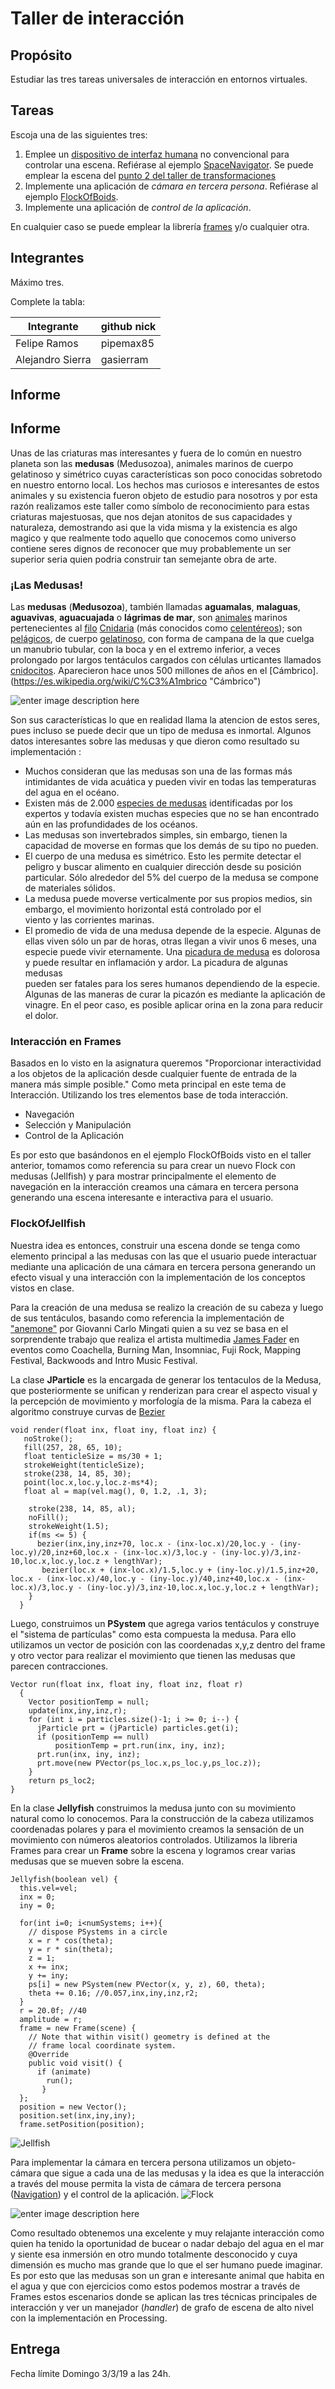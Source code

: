 # Taller de interacción

## Propósito

Estudiar las tres tareas universales de interacción en entornos virtuales.

## Tareas

Escoja una de las siguientes tres:

1. Emplee un [dispositivo de interfaz humana](https://en.wikipedia.org/wiki/Human_interface_device) no convencional para controlar una escena. Refiérase al ejemplo [SpaceNavigator](https://github.com/VisualComputing/frames/tree/master/examples/basics/SpaceNavigator). Se puede emplear la escena del [punto 2 del taller de transformaciones](https://github.com/VisualComputing/Transformations_ws)
2. Implemente una aplicación de _cámara en tercera persona_. Refiérase al ejemplo [FlockOfBoids](https://github.com/VisualComputing/frames/tree/master/examples/demos/FlockOfBoids).
3. Implemente una aplicación de _control de la aplicación_.

En cualquier caso se puede emplear la librería [frames](https://github.com/VisualComputing/frames) y/o cualquier otra.

## Integrantes

Máximo tres.

Complete la tabla:

| Integrante | github nick |
|------------|-------------|
|Felipe Ramos        | pipemax85 |
|Alejandro Sierra        | gasierram |

## Informe

## Informe

Unas de las criaturas mas interesantes y fuera de lo común en nuestro planeta son las **medusas** (Medusozoa), animales marinos de cuerpo gelatinoso y simétrico cuyas características son poco conocidas sobretodo en nuestro entorno local. 
Los hechos mas curiosos e interesantes de estos animales y su existencia fueron objeto de estudio para nosotros y por esta razón realizamos este taller como símbolo de reconocimiento para estas criaturas majestuosas, que nos dejan atonitos de sus capacidades y naturaleza, demostrando asi que la vida misma y la existencia es algo magico y que realmente todo aquello que conocemos como universo contiene seres dignos de reconocer que muy probablemente un ser superior seria quien podria construir tan semejante obra de arte.  


### ¡Las Medusas!

Las **medusas** (**Medusozoa**), también llamadas **aguamalas**, **malaguas**, **aguavivas**, **aguacuajada** o **lágrimas de mar**, son [animales](https://es.wikipedia.org/wiki/Animal "Animal") marinos pertenecientes al [filo](https://es.wikipedia.org/wiki/Filo "Filo")  [Cnidaria](https://es.wikipedia.org/wiki/Cnidaria "Cnidaria") (más conocidos como [celentéreos](https://es.wikipedia.org/wiki/Celent%C3%A9reos "Celentéreos")); son [pelágicos](https://es.wikipedia.org/wiki/Pel%C3%A1gico "Pelágico"), de cuerpo [gelatinoso](https://es.wikipedia.org/wiki/Gelatina "Gelatina"), con forma de campana de la que cuelga un manubrio tubular, con la boca y en el extremo inferior, a veces prolongado por largos tentáculos cargados con células urticantes llamados [cnidocitos](https://es.wikipedia.org/wiki/Cnidocito "Cnidocito"). Aparecieron hace unos 500 millones de años en el [Cámbrico].
(https://es.wikipedia.org/wiki/C%C3%A1mbrico "Cámbrico")

![enter image description here](https://static3.larioja.com/www/multimedia/201708/22/media/cortadas/medusas-kcyB--624x385@La%20Rioja.jpg)

Son sus características lo que en realidad llama la atencion de estos seres, pues incluso se puede decir que un tipo de medusa es inmortal. 
Algunos datos interesantes sobre las medusas y que dieron como resultado su implementación :

  - Muchos consideran que las medusas son una de las formas más intimidantes de vida acuática y pueden vivir en todas las temperaturas del agua en el    océano.
- Existen más de 2.000  [especies de    medusas](http://www.medusapedia.com/especies-medusas/ "Especies de   
   medusas") identificadas por los expertos y todavía existen muchas especies que no se han encontrado aún en las profundidades de los océanos.
- Las medusas son invertebrados simples, sin embargo, tienen la    capacidad de moverse en formas que los demás de su tipo no pueden.
- El cuerpo de una medusa es simétrico. Esto les permite detectar el    peligro y buscar alimento en cualquier dirección desde su posición particular.
         Sólo alrededor del 5% del cuerpo de la medusa se compone de    materiales sólidos.
- La medusa puede moverse verticalmente por sus propios medios, sin    embargo, el movimiento horizontal está controlado por el   
   viento y las    corrientes marinas.
- El promedio de vida de una medusa depende de la especie. Algunas de    ellas viven sólo un par de horas, otras llegan a vivir 
   unos 6 meses,    una especie puede vivir eternamente.
         Una  [picadura de    medusa](http://www.medusapedia.com/picaduras-medusas-toxicidad-tratamiento/
   "Picaduras de medusas, toxicidad y tratamiento")  es dolorosa y puede
   resultar en inflamación y ardor. La picadura de algunas medusas      
   pueden ser fatales para los seres humanos dependiendo de la especie. 
   Algunas de las maneras de curar la picazón es mediante la aplicación 
   de vinagre. En el peor caso, es posible aplicar orina en la zona para
   reducir el dolor.

### Interacción en Frames 
Basados en lo visto en la asignatura queremos "Proporcionar interactividad a los objetos de la aplicación desde cualquier fuente de entrada de la manera más simple posible." Como meta principal en este tema de Interacción. Utilizando los tres elementos base de toda interacción. 

 - Navegación  
 - Selección y Manipulación
 -  Control de la Aplicación

Es por esto que basándonos en el ejemplo FlockOfBoids visto en el taller anterior, tomamos como referencia su para crear un nuevo Flock con medusas (Jellfish) y para mostrar principalmente el elemento de navegación en la interacción creamos una cámara en tercera persona generando una escena interesante e interactiva para el usuario. 

### FlockOfJellfish
Nuestra idea es entonces, construir una escena donde se tenga como elemento principal a las medusas con las que el usuario puede interactuar mediante una aplicación de una cámara en tercera persona generando un efecto visual y una interacción con la implementación de los conceptos vistos en clase. 

Para la creación de una medusa se realizo la creación de su cabeza y luego de sus tentáculos, basando como referencia la implementación de ["anemone"]( http://www.openprocessing.org/visuals/?visualID=1439
) por Giovanni Carlo Mingati quien a su vez se basa en el sorprendente trabajo que realiza el artista multimedia [James Fader](https://vjfader.com/about/) en eventos como Coachella, Burning Man, Insomniac, Fuji Rock, Mapping Festival, Backwoods and Intro Music Festival.

La clase **JParticle** es la encargada de generar los tentaculos de la Medusa, que posteriormente se unifican y renderizan para crear el aspecto visual y la percepción de movimiento y morfología de la misma. Para la cabeza el algoritmo construye curvas de [Bezier](https://es.wikipedia.org/wiki/Curva_de_B%C3%A9zier)

 

    void render(float inx, float iny, float inz) { 
       noStroke(); 
       fill(257, 28, 65, 10);
       float tenticleSize = ms/30 + 1; 
       strokeWeight(tenticleSize);
       stroke(238, 14, 85, 30); 
       point(loc.x,loc.y,loc.z-ms*4); 
       float al = map(vel.mag(), 0, 1.2, .1, 3); 

	    stroke(238, 14, 85, al); 
	    noFill();
	    strokeWeight(1.5);
	    if(ms <= 5) {
	      bezier(inx,iny,inz+70, loc.x - (inx-loc.x)/20,loc.y - (iny-loc.y)/20,inz+60,loc.x - (inx-loc.x)/3,loc.y - (iny-loc.y)/3,inz-10,loc.x,loc.y,loc.z + lengthVar);
	       bezier(loc.x + (inx-loc.x)/1.5,loc.y + (iny-loc.y)/1.5,inz+20, loc.x - (inx-loc.x)/40,loc.y - (iny-loc.y)/40,inz+40,loc.x - (inx-loc.x)/3,loc.y - (iny-loc.y)/3,inz-10,loc.x,loc.y,loc.z + lengthVar);
	    }
      } 
Luego, construimos un **PSystem** que agrega varios tentáculos y construye el "sistema de partículas" como esta compuesta la medusa. Para ello utilizamos un vector de posición con las coordenadas x,y,z dentro del frame y otro vector para realizar el movimiento que tienen las medusas que parecen contracciones. 

    Vector run(float inx, float iny, float inz, float r) 
      { 
        Vector positionTemp = null;
        update(inx,iny,inz,r);     
        for (int i = particles.size()-1; i >= 0; i--) {         
          jParticle prt = (jParticle) particles.get(i); 
          if (positionTemp == null)
              positionTemp = prt.run(inx, iny, inz); 
          prt.run(inx, iny, inz); 
          prt.move(new PVector(ps_loc.x,ps_loc.y,ps_loc.z));  
        }
        return ps_loc2;
    }

En la clase **Jellyfish** construimos la medusa junto con su movimiento natural como lo conocemos. Para la construcción de la cabeza utilizamos coordenadas polares y para el movimiento creamos la sensación de un movimiento con números aleatorios controlados. Utilizamos la libreria Frames para crear un **Frame** sobre la escena y logramos crear varias medusas que se mueven sobre la escena. 

    Jellyfish(boolean vel) {
      this.vel=vel;
      inx = 0; 
      iny = 0; 
      
      for(int i=0; i<numSystems; i++){ 
        // dispose PSystems in a circle 
        x = r * cos(theta); 
        y = r * sin(theta); 
        z = 1;
        x += inx; 
        y += iny;       
        ps[i] = new PSystem(new PVector(x, y, z), 60, theta);  
        theta += 0.16; //0.057,inx,iny,inz,r2;
      } 
      r = 20.0f; //40
      amplitude = r; 
      frame = new Frame(scene) {
        // Note that within visit() geometry is defined at the
        // frame local coordinate system.
        @Override
        public void visit() {
          if (animate)
            run();
           }    
      };
      position = new Vector();
      position.set(inx,iny,iny);
      frame.setPosition(position);
![Jellfish](https://lh3.googleusercontent.com/lEIPOJvFw3FY_sAMqvWx8kVH51acHMOIQDCPedVY_h9jBGJEj9s_m_MPPqj_4dhfvfRkz5bX1SS1 "Jellfish")

Para implementar la cámara en tercera persona utilizamos un objeto-cámara que sigue a cada una de las medusas y la idea es que la interacción a través del mouse permita la vista de cámara de tercera persona ([Navigation](https://visualcomputing.github.io/Interaction/)) y el control de la aplicación.
![Flock](https://lh3.googleusercontent.com/HpGL-TdiNnSf_ojQErXRCRw0paPG7R9ezUzyThqk4Th2U-nJQrPEApjFz2nRADcyrAe7LZHSD1Hp "FlockOfJellfish")  


![enter image description here](https://lh3.googleusercontent.com/8ue9BaOlyAfy2lBn2NS5eynVQDmEFo6FGrFZD2KUXdrwMlVEG7M5QPxknwSV4R9vML0oScYmWLxS "third")

Como resultado obtenemos una excelente y muy relajante interacción como quien ha tenido la oportunidad de bucear o nadar debajo del agua en el mar y siente esa inmersión en otro mundo totalmente desconocido y cuya dimensión es mucho mas grande que lo que el ser humano puede imaginar. Es por esto que las medusas son un gran e interesante animal que habita en el agua y que con ejercicios como estos podemos mostrar a través de Frames estos escenarios donde se aplican las tres técnicas principales de interacción y ver un manejador (*handler*)  de grafo de escena de alto nivel con la implementación en Processing.  
## Entrega

Fecha límite Domingo 3/3/19 a las 24h.
